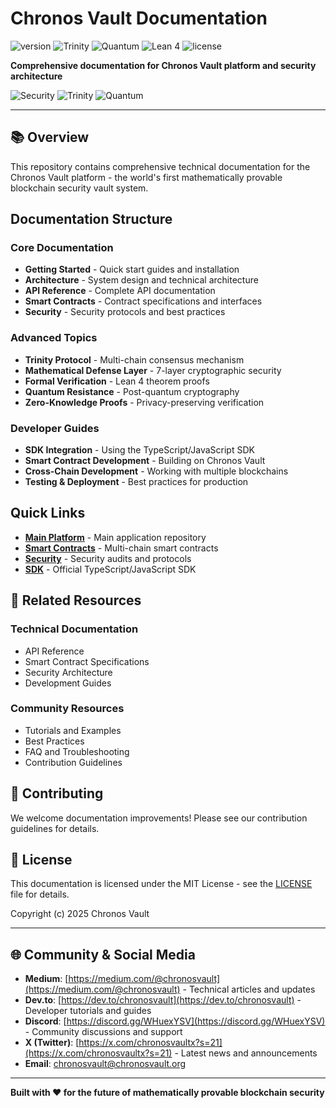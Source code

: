 # Chronos Vault Documentation

![version](https://img.shields.io/badge/version-1.0.0-blue)
![Trinity](https://img.shields.io/badge/Trinity-2/3_Consensus-green)
![Quantum](https://img.shields.io/badge/Quantum-Resistant-purple)
![Lean 4](https://img.shields.io/badge/Lean_4-35/35_Proven-brightgreen)
![license](https://img.shields.io/badge/license-MIT-blue)

**Comprehensive documentation for Chronos Vault platform and security architecture**

![Security](https://img.shields.io/badge/Security-Mathematically_Proven-success)
![Trinity](https://img.shields.io/badge/Trinity-2/3_Consensus-informational)
![Quantum](https://img.shields.io/badge/Quantum-Resistant-blueviolet)

---

## 📚 Overview

This repository contains comprehensive technical documentation for the Chronos Vault platform - the world's first mathematically provable blockchain security vault system.

## Documentation Structure

### Core Documentation
- **Getting Started** - Quick start guides and installation
- **Architecture** - System design and technical architecture
- **API Reference** - Complete API documentation
- **Smart Contracts** - Contract specifications and interfaces
- **Security** - Security protocols and best practices

### Advanced Topics
- **Trinity Protocol** - Multi-chain consensus mechanism
- **Mathematical Defense Layer** - 7-layer cryptographic security
- **Formal Verification** - Lean 4 theorem proofs
- **Quantum Resistance** - Post-quantum cryptography
- **Zero-Knowledge Proofs** - Privacy-preserving verification

### Developer Guides
- **SDK Integration** - Using the TypeScript/JavaScript SDK
- **Smart Contract Development** - Building on Chronos Vault
- **Cross-Chain Development** - Working with multiple blockchains
- **Testing & Deployment** - Best practices for production

## Quick Links

- **[Main Platform](https://github.com/Chronos-Vault/chronos-vault-platform-)** - Main application repository
- **[Smart Contracts](https://github.com/Chronos-Vault/chronos-vault-contracts)** - Multi-chain smart contracts
- **[Security](https://github.com/Chronos-Vault/chronos-vault-security)** - Security audits and protocols
- **[SDK](https://github.com/Chronos-Vault/chronos-vault-sdk)** - Official TypeScript/JavaScript SDK

## 🔗 Related Resources

### Technical Documentation
- API Reference
- Smart Contract Specifications
- Security Architecture
- Development Guides

### Community Resources
- Tutorials and Examples
- Best Practices
- FAQ and Troubleshooting
- Contribution Guidelines

## 🤝 Contributing

We welcome documentation improvements! Please see our contribution guidelines for details.

## 📄 License

This documentation is licensed under the MIT License - see the [LICENSE](./LICENSE) file for details.

Copyright (c) 2025 Chronos Vault

---

## 🌐 Community & Social Media

- **Medium**: [https://medium.com/@chronosvault](https://medium.com/@chronosvault) - Technical articles and updates
- **Dev.to**: [https://dev.to/chronosvault](https://dev.to/chronosvault) - Developer tutorials and guides
- **Discord**: [https://discord.gg/WHuexYSV](https://discord.gg/WHuexYSV) - Community discussions and support
- **X (Twitter)**: [https://x.com/chronosvaultx?s=21](https://x.com/chronosvaultx?s=21) - Latest news and announcements
- **Email**: chronosvault@chronosvault.org

---

**Built with ❤️ for the future of mathematically provable blockchain security**
